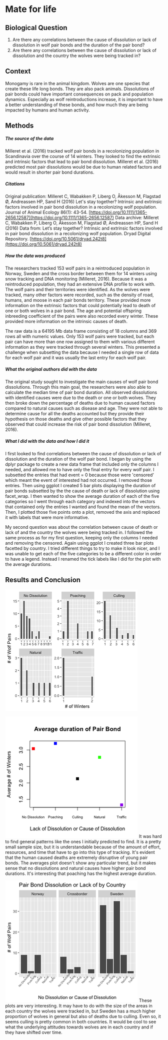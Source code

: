 ﻿
# Mate for life

## Biological Question
1. Are there any correlations between the cause of dissolution or lack of dissolution in wolf pair bonds and the duration of the pair bond?
2.  Are there any correlations between the cause of dissolution or lack of dissolution and the country the wolves were being tracked in? 

## Context
Monogamy is rare in the animal kingdom. Wolves are one species that create these life long bonds. They are also pack animals. Dissolutions of pair bonds could have important consequences on pack and population dynamics. Especially as wolf reintroductions increase, it is important to have a better understanding of these bonds, and how much they are being impacted by humans and human activity. 

## Methods
##### *The source of the data*
Milleret et al. (2016) tracked wolf pair bonds in a recolonizing population in Scandinavia over the course of 14 winters. They looked to find the extrinsic and intrinsic factors that lead to pair bond dissolution. Milleret et al. (2016) predicted  most pair dissolutions would be due to human related factors and would result in shorter pair bond durations.  

##### Citations
Original publication: 
Milleret C, Wabakken P, Liberg O, Åkesson M, Flagstad Ø, Andreassen HP, Sand H (2016) Let's stay together? Intrinsic and extrinsic factors involved in pair bond dissolution in a recolonizing wolf population. Journal of Animal Ecology 86(1): 43-54. [https://doi.org/10.1111/1365-2656.12587](https://doi.org/10.1111/1365-2656.12587)
Data archive: 
Milleret C, Wabakken P, Liberg O, Åkesson M, Flagstad Ø, Andreassen HP, Sand H (2016) Data from: Let’s stay together? Intrinsic and extrinsic factors involved in pair bond dissolution in a recolonizing wolf population. Dryad Digital Repository. [https://doi.org/10.5061/dryad.242t8](https://doi.org/10.5061/dryad.242t8)

##### *How the data was produced*
The researchers tracked 153 wolf pairs in a reintroduced population in Norway, Sweden and the cross border between them for 14 winters using snow tracking and DNA monitoring (Milleret, 2016). Because it was a reintroduced population, they had an extensive DNA profile to work with. The wolf pairs and their territories were identified. As the wolves were tracked, many other factors were recorded, such as the density of road, humans, and moose in each pair bonds territory. These provided more information on the extrinsic factors that could potentially lead to death of one or both wolves in a pair bond. The age and potential offspring inbreeding coefficient of the pairs were also recorded every winter. These provided more information on the intrinsic causes of death. 

The raw data is a 64195 Mb data frame consisting of 18 columns and 369 rows all with numeric values. Only 153 wolf pairs were tracked, but each pair can have more than one row assigned to them with various different information as they were tracked through several winters. This presented a challenge when subsetting the data because I needed a single row of data for each wolf pair and it was usually the last entry for each wolf pair.  


##### *What the original authors did with the data*
The original study sought to investigate the main causes of wolf pair bond dissolutions. Through this main goal, the researchers were also able to calculate the median time of pair bond duration.  All observed dissolutions with identified causes were due to the death or one or both wolves. They then broke down the percentage of deaths due to human caused factors compared to natural causes such as disease and age. They were not able to determine cause for all the deaths accounted but they provide their hypothesis on those deaths and give other possible factors that they observed that could increase the risk of pair bond dissolution (Milleret, 2016).


##### *What I did with the data and how I did it*
I first looked to find correlations between the cause of dissolution or lack of dissolution and the duration of the wolf pair bond. I began by using the dplyr package to create a new data frame that included only the columns I needed, and allowed me to have only the final entry for every wolf pair. I subsetted the entries that had event = 0 because those were 'censored' which meant the event of interested had not occurred. I removed those entries. Then using ggplot I created 5 bar plots displaying the duration of pair bonds subsetted by the the cause of death or lack of dissolution using facet_wrap. I then wanted to show the average duration of each of the five categories so I went through each category and indexed into the vectors that contained only the entries I wanted and found the mean of the vectors. Then, I plotted those five points onto a plot, removed the axis and replaced it with labels that were more informative. 

My second question was about the correlation between cause of death or lack of and the country the wolves were being tracked in. I followed the same process as for my first question, keeping only the columns I needed and removing the censored. Again using ggplot I created three bar plots facetted by country. I tried different things to try to make it look nicer, and I was unable to get each of the five categories to be a different color in order to have a legend. Instead I renamed the tick labels like I did for the plot with the average durations. 

## Results and Conclusion 

![the plots showing the duration of pair bonds by the cause of death or lack of](Pair_duration.png)

![a plot showing the average duration of each cause of death and no dissolution](Avg_duration.png)
It was hard to find general patterns like the ones I initially predicted to find. It is a pretty small sample size, but it is understandable because of the amount of effort, resources, and time that have to go into this type of tracking. It's evident that the human caused deaths are extremely disruptive of young pair bonds. The averages plot doesn't show any particular trend, but it makes sense that no dissolutions and natural causes have higher pair bond durations. It's interesting that poaching has the highest average duration. 

![3 plots showing the distribution of cause of death and no dissolution by country](Country.png)
These plots are very interesting. It may have to do with the size of the areas in each country the wolves were tracked in, but Sweden has a much higher proportion of wolves in general but also of deaths due to culling. Even so, it seems culling is pretty common in both countries. It would be cool to see what the underlying attitudes towards wolves are in each country and if they have shifted over time. 
